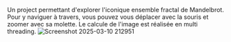 Un project permettant d'explorer l'iconique ensemble fractal de Mandelbrot.
Pour y naviguer à travers, vous pouvez vous déplacer avec la souris et zoomer avec sa molette.
Le calcule de l'image est réalisée en multi threading.
![Screenshot 2025-03-10 212951](https://github.com/user-attachments/assets/472dbaf9-acb1-4d3d-9c69-db26a4eee814)
